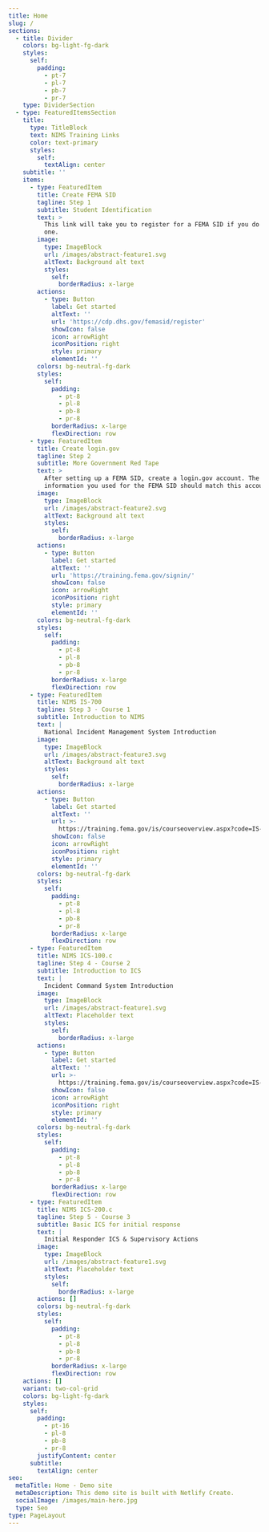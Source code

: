 ```yaml
---
title: Home
slug: /
sections:
  - title: Divider
    colors: bg-light-fg-dark
    styles:
      self:
        padding:
          - pt-7
          - pl-7
          - pb-7
          - pr-7
    type: DividerSection
  - type: FeaturedItemsSection
    title:
      type: TitleBlock
      text: NIMS Training Links
      color: text-primary
      styles:
        self:
          textAlign: center
    subtitle: ''
    items:
      - type: FeaturedItem
        title: Create FEMA SID
        tagline: Step 1
        subtitle: Student Identification
        text: >
          This link will take you to register for a FEMA SID if you do not have
          one. 
        image:
          type: ImageBlock
          url: /images/abstract-feature1.svg
          altText: Background alt text
          styles:
            self:
              borderRadius: x-large
        actions:
          - type: Button
            label: Get started
            altText: ''
            url: 'https://cdp.dhs.gov/femasid/register'
            showIcon: false
            icon: arrowRight
            iconPosition: right
            style: primary
            elementId: ''
        colors: bg-neutral-fg-dark
        styles:
          self:
            padding:
              - pt-8
              - pl-8
              - pb-8
              - pr-8
            borderRadius: x-large
            flexDirection: row
      - type: FeaturedItem
        title: Create login.gov
        tagline: Step 2
        subtitle: More Government Red Tape
        text: >
          After setting up a FEMA SID, create a login.gov account. The
          information you used for the FEMA SID should match this account.
        image:
          type: ImageBlock
          url: /images/abstract-feature2.svg
          altText: Background alt text
          styles:
            self:
              borderRadius: x-large
        actions:
          - type: Button
            label: Get started
            altText: ''
            url: 'https://training.fema.gov/signin/'
            showIcon: false
            icon: arrowRight
            iconPosition: right
            style: primary
            elementId: ''
        colors: bg-neutral-fg-dark
        styles:
          self:
            padding:
              - pt-8
              - pl-8
              - pb-8
              - pr-8
            borderRadius: x-large
            flexDirection: row
      - type: FeaturedItem
        title: NIMS IS-700
        tagline: Step 3 - Course 1
        subtitle: Introduction to NIMS
        text: |
          National Incident Management System Introduction
        image:
          type: ImageBlock
          url: /images/abstract-feature3.svg
          altText: Background alt text
          styles:
            self:
              borderRadius: x-large
        actions:
          - type: Button
            label: Get started
            altText: ''
            url: >-
              https://training.fema.gov/is/courseoverview.aspx?code=IS-700.b&lang=en
            showIcon: false
            icon: arrowRight
            iconPosition: right
            style: primary
            elementId: ''
        colors: bg-neutral-fg-dark
        styles:
          self:
            padding:
              - pt-8
              - pl-8
              - pb-8
              - pr-8
            borderRadius: x-large
            flexDirection: row
      - type: FeaturedItem
        title: NIMS ICS-100.c
        tagline: Step 4 - Course 2
        subtitle: Introduction to ICS
        text: |
          Incident Command System Introduction
        image:
          type: ImageBlock
          url: /images/abstract-feature1.svg
          altText: Placeholder text
          styles:
            self:
              borderRadius: x-large
        actions:
          - type: Button
            label: Get started
            altText: ''
            url: >-
              https://training.fema.gov/is/courseoverview.aspx?code=IS-100.c&lang=en
            showIcon: false
            icon: arrowRight
            iconPosition: right
            style: primary
            elementId: ''
        colors: bg-neutral-fg-dark
        styles:
          self:
            padding:
              - pt-8
              - pl-8
              - pb-8
              - pr-8
            borderRadius: x-large
            flexDirection: row
      - type: FeaturedItem
        title: NIMS ICS-200.c
        tagline: Step 5 - Course 3
        subtitle: Basic ICS for initial response
        text: |
          Initial Responder ICS & Supervisory Actions
        image:
          type: ImageBlock
          url: /images/abstract-feature1.svg
          altText: Placeholder text
          styles:
            self:
              borderRadius: x-large
        actions: []
        colors: bg-neutral-fg-dark
        styles:
          self:
            padding:
              - pt-8
              - pl-8
              - pb-8
              - pr-8
            borderRadius: x-large
            flexDirection: row
    actions: []
    variant: two-col-grid
    colors: bg-light-fg-dark
    styles:
      self:
        padding:
          - pt-16
          - pl-8
          - pb-8
          - pr-8
        justifyContent: center
      subtitle:
        textAlign: center
seo:
  metaTitle: Home - Demo site
  metaDescription: This demo site is built with Netlify Create.
  socialImage: /images/main-hero.jpg
  type: Seo
type: PageLayout
---
```

